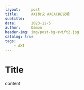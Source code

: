 ```yaml
---
layout:     post
title:      AXI协议 AXCACHE说明
subtitle:   
date:       2023-12-5
author:     Damon
header-img: img/post-bg-swift2.jpg
catalog: true
tags:
    - AXI
---
```



# Title

content
